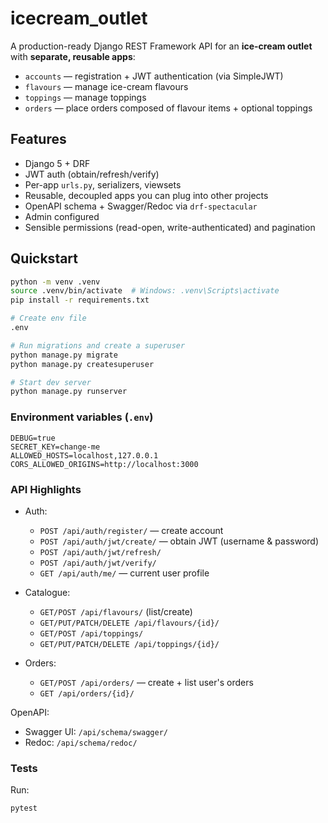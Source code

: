 # icecream_outlet

A production-ready Django REST Framework API for an **ice-cream outlet** with **separate, reusable apps**:
- `accounts` — registration + JWT authentication (via SimpleJWT)
- `flavours` — manage ice-cream flavours
- `toppings` — manage toppings
- `orders` — place orders composed of flavour items + optional toppings

## Features
- Django 5 + DRF
- JWT auth (obtain/refresh/verify)
- Per-app `urls.py`, serializers, viewsets
- Reusable, decoupled apps you can plug into other projects
- OpenAPI schema + Swagger/Redoc via `drf-spectacular`
- Admin configured
- Sensible permissions (read-open, write-authenticated) and pagination

## Quickstart

```bash
python -m venv .venv
source .venv/bin/activate  # Windows: .venv\Scripts\activate
pip install -r requirements.txt

# Create env file
.env

# Run migrations and create a superuser
python manage.py migrate
python manage.py createsuperuser

# Start dev server
python manage.py runserver
```

### Environment variables (`.env`)
```
DEBUG=true
SECRET_KEY=change-me
ALLOWED_HOSTS=localhost,127.0.0.1
CORS_ALLOWED_ORIGINS=http://localhost:3000
```

### API Highlights
- Auth:
  - `POST /api/auth/register/` — create account
  - `POST /api/auth/jwt/create/` — obtain JWT (username & password)
  - `POST /api/auth/jwt/refresh/`
  - `POST /api/auth/jwt/verify/`
  - `GET /api/auth/me/` — current user profile

- Catalogue:
  - `GET/POST /api/flavours/` (list/create)
  - `GET/PUT/PATCH/DELETE /api/flavours/{id}/`
  - `GET/POST /api/toppings/`
  - `GET/PUT/PATCH/DELETE /api/toppings/{id}/`

- Orders:
  - `GET/POST /api/orders/` — create + list user's orders
  - `GET /api/orders/{id}/`

OpenAPI:
- Swagger UI: `/api/schema/swagger/`
- Redoc: `/api/schema/redoc/`

### Tests
Run:
```bash
pytest
```

